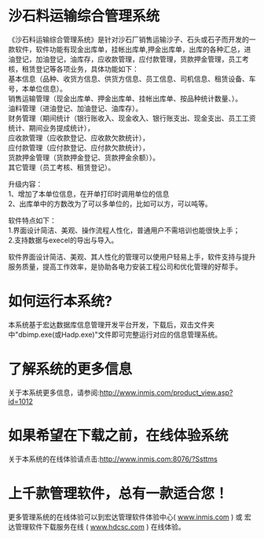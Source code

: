 # 沙石料运输综合管理系统

《沙石料运输综合管理系统》是针对沙石厂销售运输沙子、石头或石子而开发的一款软件，软件功能有现金出库单，挂帐出库单,押金出库单，出库的各种汇总，进油登记，加油登记，油库存，应收款管理，应付款管理，货款押金管理，员工考核，租赁登记等各项业务，具体功能如下：  
 基本信息（品种、收货方信息、供货方信息、员工信息、司机信息、租赁设备、车号，本单位信息）。   
 销售运输管理（现金出库单、押金出库单、挂帐出库单、按品种统计数量、）。  
  油料管理（进油登记、加油登记、油库存）。  
   财务管理（期间统计（银行账收入、现金收入、银行账支出、现金支出、员工工资统计、期间业务提成统计），  
   应收款管理（应收款登记、应收款欠款统计），  
   应付款管理（应付款登记、应付款欠款统计），   
   货款押金管理（货款押金登记、货款押金余额））。   
   其它管理（员工考核、租赁登记）。 
   
   升级内容：  
   1、增加了本单位信息，在开单打印时调用单位的信息   
   2、出库单中的方数改为了可以多单位的，比如可以方，可以吨等。 
   
   软件特点如下：   
   1.界面设计简洁、美观、操作流程人性化，普通用户不需培训也能很快上手；   
   2.支持数据与execel的导出与导入。
   
   软件界面设计简洁、美观、其人性化的管理可以使用户轻易上手，软件支持与提升服务质量，提高工作效率，是协助各电力安装工程公司和优化管理的好帮手。

# 如何运行本系统?

本系统基于宏达数据库信息管理开发平台开发，下载后，双击文件夹中"dbimp.exe(或Hadp.exe)"文件即可完整运行对应的信息管理系统。

# 了解系统的更多信息

关于本系统更多信息，请参阅:http://www.inmis.com/product_view.asp?id=1012

# 如果希望在下载之前，在线体验系统

关于本系统的在线体验请点击:http://www.inmis.com:8076/?Ssttms

# 上千款管理软件，总有一款适合您！

更多管理系统的在线体验可以到宏达管理软件体验中心( www.inmis.com ) 或 宏达管理软件下载服务在线 ( www.hdcsc.com ) 在线体验。

